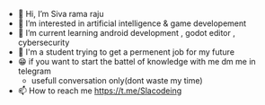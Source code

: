 - 👋 Hi, I’m Siva rama raju
- 👀 I’m interested in artificial intelligence & game developement
- 🌱 I’m current learning android development , godot editor , cybersecurity
- 🤭 I'm a student trying to get a permenent job for my future
- 😁 if you want to start the battel of knowledge with me dm me in telegram
     - usefull conversation only(dont waste my time)
- 📫 How to reach me https://t.me/Slacodeing
<!---
Sivaramaraju1216/Sivaramaraju1216 is a ✨ special ✨ repository because its `README.md` (this file) appears on your GitHub profile.
You can click the Preview link to take a look at your changes.
--->
